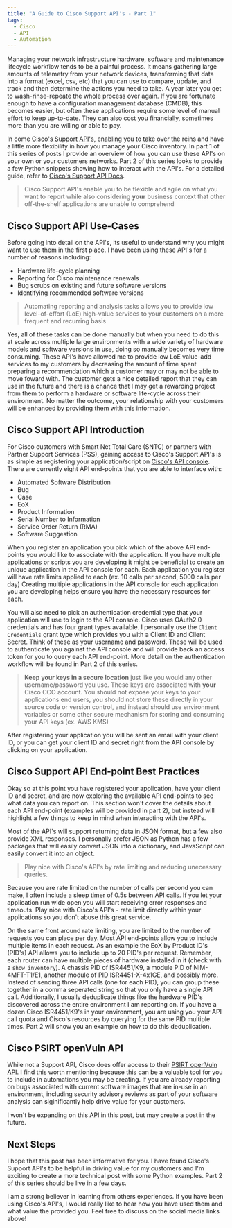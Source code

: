 ```yaml
---
title: "A Guide to Cisco Support API's - Part 1"
tags:
  - Cisco
  - API
  - Automation
---
```


Managing your network infrastructure hardware, software and maintenance
lifecycle workflow tends to be a painful process. It means gathering large
amounts of telemetry from your network devices, transforming that data into
a format (excel, csv, etc) that you can use to compare, update, and track
and then determine the actions you need to take. A year later you get to
wash-rinse-repeate the whole process over again. If you are fortunate
enough to have a configuration management database (CMDB), this becomes
easier, but often these applications require some level of manual effort
to keep up-to-date. They can also cost you financially, sometimes more than
you are willing or able to pay.

In come [Cisco's Support API's](https://developer.cisco.com/site/support-apis/),
enabling you to take over the reins and have a little more flexibility in how
you manage your Cisco inventory. In part 1 of this series of posts I provide an
overview of how you can use these API's on your own or your customers networks.
Part 2 of this series looks to provide a few Python snippets showing how to
interact with the API's. For a detailed guide, refer to
[Cisco's Support API Docs](https://developer.cisco.com/docs/support-apis/#!introduction-to-cisco-support-apis).

> Cisco Support API's enable you to be flexible and agile on what you want to report
> while also considering **your** business context that other off-the-shelf
> applications are unable to comprehend

## Cisco Support API Use-Cases

Before going into detail on the API's, its useful to understand why you might want
to use them in the first place. I have been using these API's for a number of reasons
including:

- Hardware life-cycle planning
- Reporting for Cisco maintenance renewals
- Bug scrubs on existing and future software versions
- Identifying recommended software versions

> Automating reporting and analysis tasks allows you to provide
> low level-of-effort (LoE) high-value services to your customers on
> a more frequent and recurring basis

Yes, all of these tasks can be done manually but when you need to do this at scale
across multiple large environments with a wide variety of hardware models and
software versions in use, doing so manually becomes very time consuming. These API's
have allowed me to provide low LoE value-add services to my customers
by decreasing the amount of time spent preparing a recommendation which a customer may
or may not be able to move foward with. The customer gets a nice detailed report that
they can use in the future and there is a chance that I may get a rewarding project
from them to perform a hardware or software life-cycle across their environment. No
matter the outcome, your relationship with your customers will be enhanced by
providing them with this information.

## Cisco Support API Introduction

For Cisco customers with Smart Net Total Care (SNTC) or partners with Partner
Support Services (PSS), gaining access to Cisco's Support API's is as simple as
registering your application/script on [Cisco's API console](https://apiconsole.cisco.com/).
There are currently eight API end-points that you are able to interface with:

- Automated Software Distribution
- Bug
- Case
- EoX
- Product Information
- Serial Number to Information
- Service Order Return (RMA)
- Software Suggestion

When you register an application you pick which of the above API end-points you would
like to associate with the application. If you have multiple applications or
scripts you are developing it might be beneficial to create an unique
application in the API console for each. Each application you register will
have rate limits applied to each (ex. 10 calls per second, 5000 calls per day)
Creating multiple applications in the API console for each application you
are developing helps ensure you have the necessary resources for each.

You will also need to pick an authentication credential type that your
application will use to login to the API console. Cisco uses OAuth2.0
credentials and has four grant types available. I personally use the
`Client Credentials` grant type which provides you with a Client ID and Client Secret.
Think of these as your username and password. These will be used to authenticate
you against the API console and will provide back an access token for you to
query each API end-point. More detail on the authentication workflow will be found
in Part 2 of this series.

> **Keep your keys in a secure location** just like you would any other
> username/password you use. These keys are associated with **your** Cisco
> CCO account. You should not expose your keys to your applications
> end users, you should not store these directly in your source code or
> version control, and instead should use environment variables or some
> other secure mechanism for storing and consuming your API keys (ex. AWS KMS)

After registering your application you will be sent an email with your client ID, or
you can get your client ID and secret right from the API console by clicking on your
application.

## Cisco Support API End-point Best Practices

Okay so at this point you have registered your application, have your client ID and
secret, and are now exploring the available API end-points to see what data you can
report on. This section won't cover the details about each API end-point (examples
will be provided in part 2), but instead will highlight a few things to keep in mind
when interacting with the API's.

Most of the API's will support returning data in JSON format, but a few also provide
XML responses. I personally prefer JSON as Python has a few packages that will easily
convert JSON into a dictionary, and JavaScript can easily convert it into an object.

> Play nice with Cisco's API's by rate limiting and reducing unecessary queries.

Because you are rate limited on the number of calls per second you can make, I often
include a sleep timer of 0.5s between API calls. If you let your application run wide open
you will start receiving error responses and timeouts. Play nice with Cisco's API's -
rate limit directly within your applications so you don't abuse this great service.

On the same front around rate limiting, you are limited to the number of requests you
can place per day. Most API end-points allow you to include multiple items in each
request. As an example the EoX by Product ID's (PID's) API allows you to include up to 20
PID's per request. Remember, each router can have multiple pieces of hardware installed
in it (check with a `show inventory`). A chassis PID of ISR4451/K9, a module PID of
NIM-4MFT-T1/E1, another module of PID ISR4451-X-4x1GE, and possibly more. Instead of sending
three API calls (one for each PID), you can group these together in a comma seperated
string so that you only have a single API call. Additionally, I usually deduplicate
things like the hardware PID's discovered across the entire environment I am reporting on.
If you have a dozen Cisco ISR4451/K9's in your environment, you are using you your API
call quota and Cisco's resources by querying for the same PID multiple times. Part 2
will show you an example on how to do this deduplication.

## Cisco PSIRT openVuln API

While not a Support API, Cisco does offer access to their [PSIRT openVuln API](https://developer.cisco.com/psirt/). I find this
worth mentioning because this can be a valuable tool for you to include in automations
you may be creating. If you are already reporting on bugs associated with current
software images that are in-use in an environment, including security advisory reviews
as part of your software analysis can siginificantly help drive value for your customers.

I won't be expanding on this API in this post, but may create a post in the future.

## Next Steps

I hope that this post has been informative for you. I have found Cisco's Support API's
to be helpful in driving value for my customers and I'm exciting to create a more
technical post with some Python examples. Part 2 of this series should be live in
a few days.

I am a strong believer in learning from others experiences. If you have been using Cisco's
API's, I would really like to hear how you have used them and what value the provided you. Feel
free to discuss on the social media links above!
